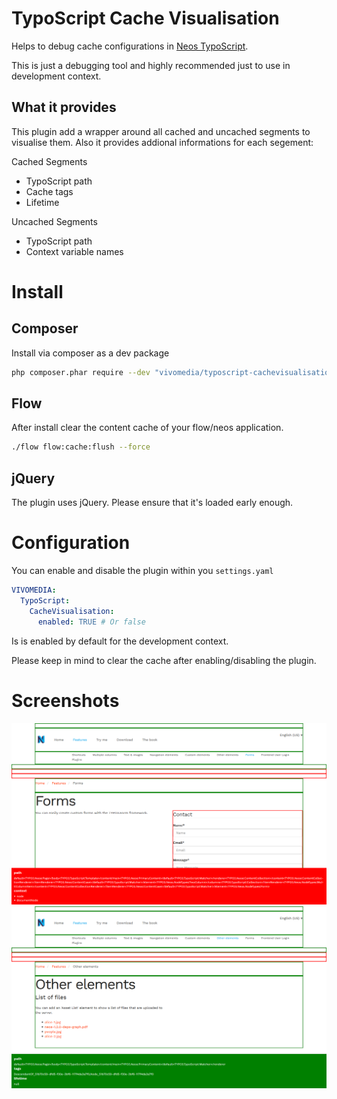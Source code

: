 # TypoScript Cache Visualisation
Helps to debug cache configurations in [Neos TypoScript](https://github.com/neos/typoscript/).

This is just a debugging tool and highly recommended just to use in development context.

## What it provides
This plugin add a wrapper around all cached and uncached segments to visualise them. Also it provides addional informations for each segement:

Cached Segments
* TypoScript path
* Cache tags
* Lifetime

Uncached Segments
* TypoScript path
* Context variable names

# Install
## Composer
Install via composer as a dev package
```bash
php composer.phar require --dev "vivomedia/typoscript-cachevisualisation" "~0.3"
```

## Flow
After install clear the content cache of your flow/neos application.
```bash
./flow flow:cache:flush --force
```

## jQuery
The plugin uses jQuery. Please ensure that it's loaded early enough.

# Configuration
You can enable and disable the plugin within you `settings.yaml`

```yaml
VIVOMEDIA:
  TypoScript:
    CacheVisualisation:
      enabled: TRUE # Or false
```

Is is enabled by default for the development context.

Please keep in mind to clear the cache after enabling/disabling the plugin.

# Screenshots
![Cached segment](/Docs/screenshot_cached.png?raw=true "Cached segment")
![Unached segment](/Docs/screenshot_uncached.png?raw=true "Uncached segment")
